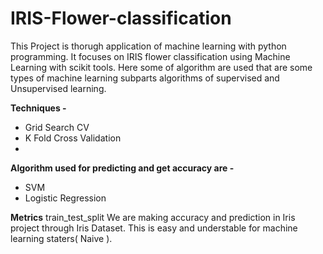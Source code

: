 # IRIS-Flower-classification

This Project is thorugh application of machine learning with python programming. It focuses on IRIS flower classification using Machine Learning with scikit tools. Here some of algorithm are used that are some types of machine learning subparts algorithms of supervised and Unsupervised learning. 

**Techniques -**
- Grid Search CV
- K Fold Cross Validation
- 
**Algorithm used for predicting and get accuracy are -**
- SVM
- Logistic Regression
  
**Metrics**
train_test_split We are making accuracy and prediction in Iris project through Iris Dataset. This is easy and understable for machine learning staters( Naive ).
